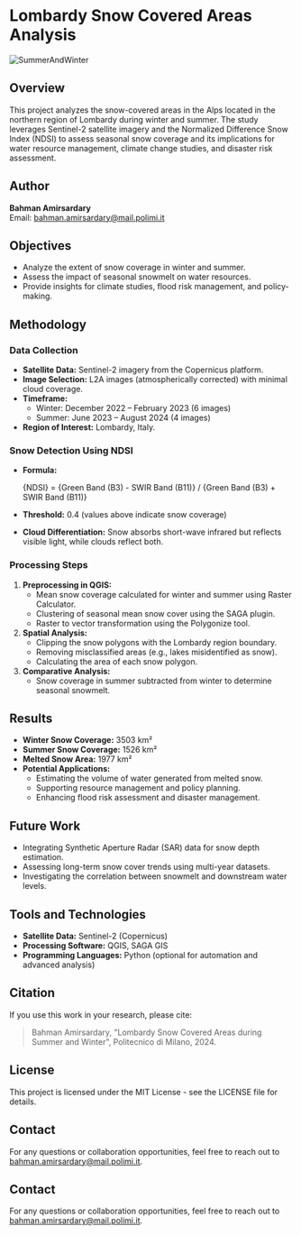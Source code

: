 # Lombardy Snow Covered Areas Analysis

![SummerAndWinter](https://github.com/user-attachments/assets/30f67f70-8945-4acd-a967-3bfa20434049)


## Overview

This project analyzes the snow-covered areas in the Alps located in the northern region of Lombardy during winter and summer. The study leverages Sentinel-2 satellite imagery and the Normalized Difference Snow Index (NDSI) to assess seasonal snow coverage and its implications for water resource management, climate change studies, and disaster risk assessment.

## Author

**Bahman Amirsardary**\
Email: [bahman.amirsardary@mail.polimi.it](mailto\:bahman.amirsardary@mail.polimi.it)

## Objectives

- Analyze the extent of snow coverage in winter and summer.
- Assess the impact of seasonal snowmelt on water resources.
- Provide insights for climate studies, flood risk management, and policy-making.

## Methodology

### Data Collection

- **Satellite Data:** Sentinel-2 imagery from the Copernicus platform.
- **Image Selection:** L2A images (atmospherically corrected) with minimal cloud coverage.
- **Timeframe:**
  - Winter: December 2022 – February 2023 (6 images)
  - Summer: June 2023 – August 2024 (4 images)
- **Region of Interest:** Lombardy, Italy.

### Snow Detection Using NDSI

- **Formula:**
  
  {NDSI} = {Green Band (B3) - SWIR Band (B11)} / {Green Band (B3) + SWIR Band (B11)}
  
- **Threshold:** 0.4 (values above indicate snow coverage)
- **Cloud Differentiation:** Snow absorbs short-wave infrared but reflects visible light, while clouds reflect both.

### Processing Steps

1. **Preprocessing in QGIS:**
   - Mean snow coverage calculated for winter and summer using Raster Calculator.
   - Clustering of seasonal mean snow cover using the SAGA plugin.
   - Raster to vector transformation using the Polygonize tool.
2. **Spatial Analysis:**
   - Clipping the snow polygons with the Lombardy region boundary.
   - Removing misclassified areas (e.g., lakes misidentified as snow).
   - Calculating the area of each snow polygon.
3. **Comparative Analysis:**
   - Snow coverage in summer subtracted from winter to determine seasonal snowmelt.

## Results

- **Winter Snow Coverage:** 3503 km²
- **Summer Snow Coverage:** 1526 km²
- **Melted Snow Area:** 1977 km²
- **Potential Applications:**
  - Estimating the volume of water generated from melted snow.
  - Supporting resource management and policy planning.
  - Enhancing flood risk assessment and disaster management.

## Future Work

- Integrating Synthetic Aperture Radar (SAR) data for snow depth estimation.
- Assessing long-term snow cover trends using multi-year datasets.
- Investigating the correlation between snowmelt and downstream water levels.

## Tools and Technologies

- **Satellite Data:** Sentinel-2 (Copernicus)
- **Processing Software:** QGIS, SAGA GIS
- **Programming Languages:** Python (optional for automation and advanced analysis)

## Citation

If you use this work in your research, please cite:

> Bahman Amirsardary, "Lombardy Snow Covered Areas during Summer and Winter", Politecnico di Milano, 2024.

## License

This project is licensed under the MIT License - see the LICENSE file for details.

## Contact

For any questions or collaboration opportunities, feel free to reach out to [bahman.amirsardary@mail.polimi.it](mailto\:bahman.amirsardary@mail.polimi.it).



## Contact
For any questions or collaboration opportunities, feel free to reach out to [bahman.amirsardary@mail.polimi.it](mailto:bahman.amirsardary@mail.polimi.it).

